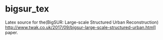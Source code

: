 # bigsur_tex

Latex source for the(BigSUR: Large-scale Structured Urban Reconstruction) http://www.twak.co.uk/2017/09/bigsur-large-scale-structured-urban.html] paper.
